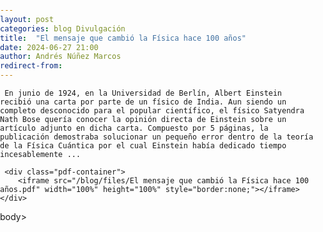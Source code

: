 ```yaml
---
layout: post
categories: blog Divulgación
title:  "El mensaje que cambió la Física hace 100 años"
date: 2024-06-27 21:00
author: Andrés Núñez Marcos
redirect-from:
---
```

<head>
    <style>
        body, html {
            margin: 0;
            padding: 0;
            width: 100%;
            height: 100%;
        }
        .pdf-container {
            width: 100%;
            height: 100vh;
        }
        </style>
</head>
<body>

     En junio de 1924, en la Universidad de Berlín, Albert Einstein recibió una carta por parte de un físico de India. Aun siendo un completo desconocido para el popular científico, el físico Satyendra Nath Bose quería conocer la opinión directa de Einstein sobre un artículo adjunto en dicha carta. Compuesto por 5 páginas, la publicación demostraba solucionar un pequeño error dentro de la teoría de la Física Cuántica por el cual Einstein había dedicado tiempo incesablemente ... 
     
     <div class="pdf-container">
        <iframe src="/blog/files/El mensaje que cambió la Física hace 100 años.pdf" width="100%" height="100%" style="border:none;"></iframe>
    </div>
</body>body>
